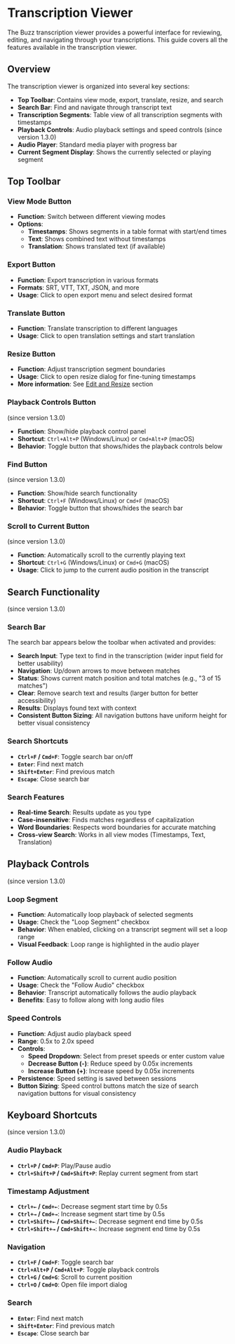 # Transcription Viewer

The Buzz transcription viewer provides a powerful interface for reviewing, editing, and navigating through your transcriptions. This guide covers all the features available in the transcription viewer.

## Overview

The transcription viewer is organized into several key sections:

- **Top Toolbar**: Contains view mode, export, translate, resize, and search
- **Search Bar**: Find and navigate through transcript text
- **Transcription Segments**: Table view of all transcription segments with timestamps
- **Playback Controls**: Audio playback settings and speed controls (since version 1.3.0)
- **Audio Player**: Standard media player with progress bar
- **Current Segment Display**: Shows the currently selected or playing segment

## Top Toolbar

### View Mode Button
- **Function**: Switch between different viewing modes
- **Options**:
  - **Timestamps**: Shows segments in a table format with start/end times
  - **Text**: Shows combined text without timestamps
  - **Translation**: Shows translated text (if available)

### Export Button
- **Function**: Export transcription in various formats
- **Formats**: SRT, VTT, TXT, JSON, and more
- **Usage**: Click to open export menu and select desired format

### Translate Button
- **Function**: Translate transcription to different languages
- **Usage**: Click to open translation settings and start translation

### Resize Button
- **Function**: Adjust transcription segment boundaries
- **Usage**: Click to open resize dialog for fine-tuning timestamps
- **More information**: See [Edit and Resize](https://chidiwilliams.github.io/buzz/docs/usage/edit_and_resize) section

### Playback Controls Button
(since version 1.3.0)
- **Function**: Show/hide playback control panel
- **Shortcut**: `Ctrl+Alt+P` (Windows/Linux) or `Cmd+Alt+P` (macOS)
- **Behavior**: Toggle button that shows/hides the playback controls below

### Find Button
(since version 1.3.0)
- **Function**: Show/hide search functionality
- **Shortcut**: `Ctrl+F` (Windows/Linux) or `Cmd+F` (macOS)
- **Behavior**: Toggle button that shows/hides the search bar

### Scroll to Current Button
(since version 1.3.0)
- **Function**: Automatically scroll to the currently playing text
- **Shortcut**: `Ctrl+G` (Windows/Linux) or `Cmd+G` (macOS)
- **Usage**: Click to jump to the current audio position in the transcript

## Search Functionality
(since version 1.3.0)

### Search Bar
The search bar appears below the toolbar when activated and provides:

- **Search Input**: Type text to find in the transcription (wider input field for better usability)
- **Navigation**: Up/down arrows to move between matches
- **Status**: Shows current match position and total matches (e.g., "3 of 15 matches")
- **Clear**: Remove search text and results (larger button for better accessibility)
- **Results**: Displays found text with context
- **Consistent Button Sizing**: All navigation buttons have uniform height for better visual consistency

### Search Shortcuts
- **`Ctrl+F` / `Cmd+F`**: Toggle search bar on/off
- **`Enter`**: Find next match
- **`Shift+Enter`**: Find previous match
- **`Escape`**: Close search bar

### Search Features
- **Real-time Search**: Results update as you type
- **Case-insensitive**: Finds matches regardless of capitalization
- **Word Boundaries**: Respects word boundaries for accurate matching
- **Cross-view Search**: Works in all view modes (Timestamps, Text, Translation)

## Playback Controls
(since version 1.3.0)

### Loop Segment
- **Function**: Automatically loop playback of selected segments
- **Usage**: Check the "Loop Segment" checkbox
- **Behavior**: When enabled, clicking on a transcript segment will set a loop range
- **Visual Feedback**: Loop range is highlighted in the audio player

### Follow Audio
- **Function**: Automatically scroll to current audio position
- **Usage**: Check the "Follow Audio" checkbox
- **Behavior**: Transcript automatically follows the audio playback
- **Benefits**: Easy to follow along with long audio files

### Speed Controls
- **Function**: Adjust audio playback speed
- **Range**: 0.5x to 2.0x speed
- **Controls**:
  - **Speed Dropdown**: Select from preset speeds or enter custom value
  - **Decrease Button (-)**: Reduce speed by 0.05x increments
  - **Increase Button (+)**: Increase speed by 0.05x increments
- **Persistence**: Speed setting is saved between sessions
- **Button Sizing**: Speed control buttons match the size of search navigation buttons for visual consistency

## Keyboard Shortcuts
(since version 1.3.0)

### Audio Playback
- **`Ctrl+P` / `Cmd+P`**: Play/Pause audio
- **`Ctrl+Shift+P` / `Cmd+Shift+P`**: Replay current segment from start

### Timestamp Adjustment
- **`Ctrl+←` / `Cmd+←`**: Decrease segment start time by 0.5s
- **`Ctrl+→` / `Cmd+→`**: Increase segment start time by 0.5s
- **`Ctrl+Shift+←` / `Cmd+Shift+←`**: Decrease segment end time by 0.5s
- **`Ctrl+Shift+→` / `Cmd+Shift+→`**: Increase segment end time by 0.5s

### Navigation
- **`Ctrl+F` / `Cmd+F`**: Toggle search bar
- **`Ctrl+Alt+P` / `Cmd+Alt+P`**: Toggle playback controls
- **`Ctrl+G` / `Cmd+G`**: Scroll to current position
- **`Ctrl+O` / `Cmd+O`**: Open file import dialog

### Search
- **`Enter`**: Find next match
- **`Shift+Enter`**: Find previous match
- **`Escape`**: Close search bar
